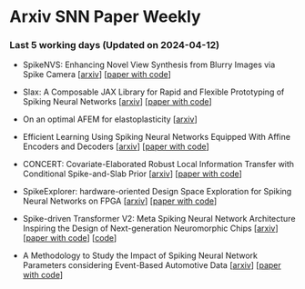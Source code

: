 # Arxiv SNN Paper Weekly


 ### **Last 5 working days (Updated on 2024-04-12)** 


- SpikeNVS: Enhancing Novel View Synthesis from Blurry Images via Spike Camera [[arxiv](https://arxiv.org/abs/2404.06710)] [[paper with code](https://paperswithcode.com/paper/spikenvs-enhancing-novel-view-synthesis-from)]

- Slax: A Composable JAX Library for Rapid and Flexible Prototyping of Spiking Neural Networks [[arxiv](https://arxiv.org/abs/2404.05807)] [[paper with code](https://paperswithcode.com/paper/slax-a-composable-jax-library-for-rapid-and)]

- On an optimal AFEM for elastoplasticity [[arxiv](https://arxiv.org/abs/2404.05395)]

- Efficient Learning Using Spiking Neural Networks Equipped With Affine Encoders and Decoders [[arxiv](https://arxiv.org/abs/2404.04549)] [[paper with code](https://paperswithcode.com/paper/efficient-learning-using-spiking-neural)]

- CONCERT: Covariate-Elaborated Robust Local Information Transfer with Conditional Spike-and-Slab Prior [[arxiv](https://arxiv.org/abs/2404.03764)] [[paper with code](https://paperswithcode.com/paper/concert-covariate-elaborated-robust-local)]

- SpikeExplorer: hardware-oriented Design Space Exploration for Spiking Neural Networks on FPGA [[arxiv](https://arxiv.org/abs/2404.03714)] [[paper with code](https://paperswithcode.com/paper/spikeexplorer-hardware-oriented-design-space)]

- Spike-driven Transformer V2: Meta Spiking Neural Network Architecture Inspiring the Design of Next-generation Neuromorphic Chips [[arxiv](https://arxiv.org/abs/2404.03663)] [[paper with code](https://paperswithcode.com/paper/spike-driven-transformer-v2-meta-spiking)] [[code](https://github.com/biclab/spike-driven-transformer-v2)]

- A Methodology to Study the Impact of Spiking Neural Network Parameters considering Event-Based Automotive Data [[arxiv](https://arxiv.org/abs/2404.03493)] [[paper with code](https://paperswithcode.com/paper/a-methodology-to-study-the-impact-of-spiking)]

